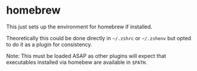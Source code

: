 # homebrew

This just sets up the environment for homebrew if installed.

Theoretically this could be done directly in `~/.zshrc` or `~/.zshenv` but opted to do it as a plugin for consistency.

Note: This must be loaded ASAP as other plugins will expect that executables installed via homebew are available in `$PATH`.

